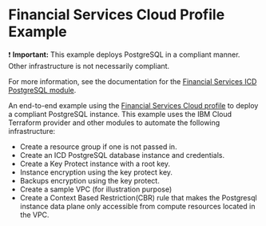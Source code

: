 # Financial Services Cloud Profile Example

:exclamation: **Important:** This example deploys PostgreSQL in a compliant manner. Other infrastructure is not necessarily compliant.

For more information, see the documentation for the [Financial Services ICD PostgreSQL module](../../profiles/fscloud/).

An end-to-end example using the [Financial Services Cloud profile](../../profiles/fscloud/) to deploy a compliant PostgreSQL instance. This example uses the IBM Cloud Terraform provider and other modules to automate the following infrastructure:

- Create a resource group if one is not passed in.
- Create an ICD PostgreSQL database instance and credentials.
- Create a Key Protect instance with a root key.
- Instance encryption using the key protect key.
- Backups encryption using the key protect.
- Create a sample VPC (for illustration purpose)
- Create a Context Based Restriction(CBR) rule that makes the Postgresql instance data plane only accessible from compute resources located in the VPC.
